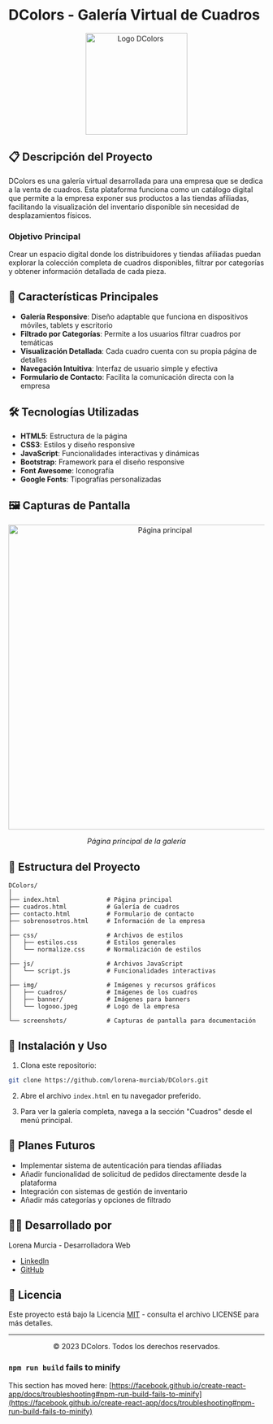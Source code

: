 # DColors - Galería Virtual de Cuadros

<div align="center">
  <img src="./img/logooo.jpeg" alt="Logo DColors" width="200">
</div>

## 📋 Descripción del Proyecto

DColors es una galería virtual desarrollada para una empresa que se dedica a la venta de cuadros. Esta plataforma funciona como un catálogo digital que permite a la empresa exponer sus productos a las tiendas afiliadas, facilitando la visualización del inventario disponible sin necesidad de desplazamientos físicos.

### Objetivo Principal
Crear un espacio digital donde los distribuidores y tiendas afiliadas puedan explorar la colección completa de cuadros disponibles, filtrar por categorías y obtener información detallada de cada pieza.

## 🚀 Características Principales

- **Galería Responsive**: Diseño adaptable que funciona en dispositivos móviles, tablets y escritorio
- **Filtrado por Categorías**: Permite a los usuarios filtrar cuadros por temáticas
- **Visualización Detallada**: Cada cuadro cuenta con su propia página de detalles
- **Navegación Intuitiva**: Interfaz de usuario simple y efectiva
- **Formulario de Contacto**: Facilita la comunicación directa con la empresa

## 🛠️ Tecnologías Utilizadas

- **HTML5**: Estructura de la página
- **CSS3**: Estilos y diseño responsive
- **JavaScript**: Funcionalidades interactivas y dinámicas
- **Bootstrap**: Framework para el diseño responsive
- **Font Awesome**: Iconografía
- **Google Fonts**: Tipografías personalizadas

## 🖼️ Capturas de Pantalla

<div align="center">
  <img src="./screenshots/home.png" alt="Página principal" width="600">
  <p><em>Página principal de la galería</em></p>
</div>

## 📁 Estructura del Proyecto

```
DColors/
│
├── index.html             # Página principal
├── cuadros.html           # Galería de cuadros
├── contacto.html          # Formulario de contacto
├── sobrenosotros.html     # Información de la empresa
│
├── css/                   # Archivos de estilos
│   ├── estilos.css        # Estilos generales
│   └── normalize.css      # Normalización de estilos
│
├── js/                    # Archivos JavaScript
│   └── script.js          # Funcionalidades interactivas
│
├── img/                   # Imágenes y recursos gráficos
│   ├── cuadros/           # Imágenes de los cuadros
│   ├── banner/            # Imágenes para banners
│   └── logooo.jpeg        # Logo de la empresa
│
└── screenshots/           # Capturas de pantalla para documentación
```

## 🚀 Instalación y Uso

1. Clona este repositorio:
```bash
git clone https://github.com/lorena-murciab/DColors.git
```

2. Abre el archivo `index.html` en tu navegador preferido.

3. Para ver la galería completa, navega a la sección "Cuadros" desde el menú principal.

## 🔮 Planes Futuros

- Implementar sistema de autenticación para tiendas afiliadas
- Añadir funcionalidad de solicitud de pedidos directamente desde la plataforma
- Integración con sistemas de gestión de inventario
- Añadir más categorías y opciones de filtrado

## 👩‍💻 Desarrollado por

Lorena Murcia - Desarrolladora Web
- [LinkedIn](https://www.linkedin.com/in/tu-perfil/)
- [GitHub](https://github.com/lorena-murciab)

## 📄 Licencia

Este proyecto está bajo la Licencia [MIT](https://opensource.org/licenses/MIT) - consulta el archivo LICENSE para más detalles.

---

<div align="center">
  <p>© 2023 DColors. Todos los derechos reservados.</p>
</div>

### `npm run build` fails to minify

This section has moved here: [https://facebook.github.io/create-react-app/docs/troubleshooting#npm-run-build-fails-to-minify](https://facebook.github.io/create-react-app/docs/troubleshooting#npm-run-build-fails-to-minify)

